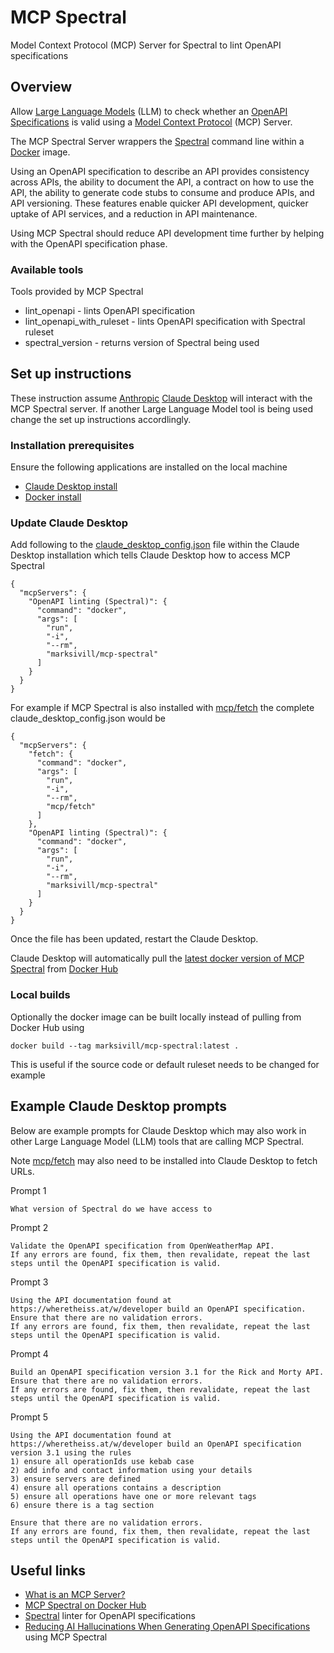 # MCP Spectral

Model Context Protocol (MCP) Server for Spectral to lint OpenAPI specifications

## Overview

Allow [Large Language Models](https://en.wikipedia.org/wiki/Large_language_model) (LLM) to check whether an [OpenAPI Specifications](https://swagger.io/specification/) is valid using a [Model Context Protocol](https://www.anthropic.com/news/model-context-protocol) (MCP) Server.

The MCP Spectral Server wrappers the [Spectral](https://stoplight.io/open-source/spectral) command line within a [Docker](https://www.docker.com/) image.

Using an OpenAPI specification to describe an API provides consistency across APIs, the ability to document the API, a contract on how to use the API, the ability to generate code stubs to consume and produce APIs, and API versioning. These features enable quicker API development, quicker uptake of API services, and a reduction in API maintenance.

Using MCP Spectral should reduce API development time further by helping with the OpenAPI specification phase.

### Available tools

Tools provided by MCP Spectral

* lint_openapi - lints OpenAPI specification
* lint_openapi_with_ruleset - lints OpenAPI specification with Spectral ruleset
* spectral_version - returns version of Spectral being used

## Set up instructions

These instruction assume [Anthropic](https://www.anthropic.com/) [Claude Desktop](https://claude.ai/download) will interact with the MCP Spectral server. If another Large Language Model tool is being used change the set up instructions accordlingly.

### Installation prerequisites

Ensure the following applications are installed on the local machine

* [Claude Desktop install](https://claude.ai/download)
* [Docker install](https://docs.docker.com/engine/install/)

### Update Claude Desktop

Add following to the [claude_desktop_config.json](https://modelcontextprotocol.io/quickstart/user) file within the Claude Desktop installation which tells Claude Desktop how to access MCP Spectral

```
{
  "mcpServers": {
    "OpenAPI linting (Spectral)": {
      "command": "docker",
      "args": [
        "run",
        "-i",
        "--rm",
        "marksivill/mcp-spectral"
      ]
    }
  }
}
```

For example if MCP Spectral is also installed with [mcp/fetch](https://hub.docker.com/r/mcp/fetch) the complete claude_desktop_config.json would be

```
{
  "mcpServers": {
    "fetch": {
      "command": "docker",
      "args": [
        "run",
        "-i",
        "--rm",
        "mcp/fetch"
      ]
    },
    "OpenAPI linting (Spectral)": {
      "command": "docker",
      "args": [
        "run",
        "-i",
        "--rm",
        "marksivill/mcp-spectral"
      ]
    }
  }
}
```

Once the file has been updated, restart the Claude Desktop.

Claude Desktop will automatically pull the [latest docker version of MCP Spectral](https://hub.docker.com/r/marksivill/mcp-spectral) from [Docker Hub](https://hub.docker.com/)

### Local builds

Optionally the docker image can be built locally instead of pulling from Docker Hub using

```
docker build --tag marksivill/mcp-spectral:latest .
```

This is useful if the source code or default ruleset needs to be changed for example

## Example Claude Desktop prompts

Below are example prompts for Claude Desktop which may also work in other Large Language Model (LLM) tools that are calling MCP Spectral.

Note [mcp/fetch](https://hub.docker.com/r/mcp/fetch) may also need to be installed into Claude Desktop to fetch URLs.

Prompt 1

```
What version of Spectral do we have access to
```

Prompt 2

```
Validate the OpenAPI specification from OpenWeatherMap API.
If any errors are found, fix them, then revalidate, repeat the last steps until the OpenAPI specification is valid.
```

Prompt 3

```
Using the API documentation found at https://wheretheiss.at/w/developer build an OpenAPI specification.
Ensure that there are no validation errors.
If any errors are found, fix them, then revalidate, repeat the last steps until the OpenAPI specification is valid.
```

Prompt 4

```
Build an OpenAPI specification version 3.1 for the Rick and Morty API.
Ensure that there are no validation errors.
If any errors are found, fix them, then revalidate, repeat the last steps until the OpenAPI specification is valid.
```

Prompt 5

```
Using the API documentation found at https://wheretheiss.at/w/developer build an OpenAPI specification version 3.1 using the rules
1) ensure all operationIds use kebab case
2) add info and contact information using your details
3) ensure servers are defined
4) ensure all operations contains a description
5) ensure all operations have one or more relevant tags
6) ensure there is a tag section

Ensure that there are no validation errors.
If any errors are found, fix them, then revalidate, repeat the last steps until the OpenAPI specification is valid.
```

## Useful links

* [What is an MCP Server?⁠](https://www.anthropic.com/news/model-context-protocol)
* [MCP Spectral on Docker Hub](https://hub.docker.com/r/marksivill/mcp-spectral)
* [Spectral](https://stoplight.io/open-source/spectral) linter for OpenAPI specifications
* [Reducing AI Hallucinations When Generating OpenAPI Specifications](https://www.linkedin.com/pulse/reducing-ai-hallucinations-when-generating-openapi-mark-sivill-reuye/) using MCP Spectral



